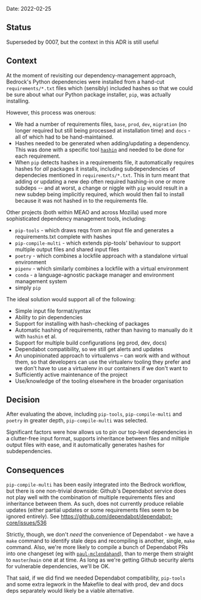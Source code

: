 
Date: 2022-02-25

## Status

Superseded by 0007, but the context in this ADR is still useful

## Context

At the moment of revisiting our dependency-management approach, Bedrock's Python dependencies were installed from a hand-cut `requirements/*.txt` files which (sensibly) included hashes so that we could be sure about what our Python package installer, `pip`, was actually installing.

However, this process was onerous:
* We had a number of requirements files, `base`, `prod`, `dev`, `migration` (no longer required but still being processed at installation time) and `docs` - all of which had to be hand-maintained.
* Hashes needed to be generated when adding/updating a dependency. This was done with a specific tool [`hashin`](https://github.com/peterbe/hashin) and needed to be done for each requirement.
* When `pip` detects hashes in a requirements file, it automatically requires hashes for _all_ packages it installs, including subdependencies of dependecies mentioned in `requirements/*.txt`. This in turn meant that adding or updating a new dep often required hashing-in one or more subdeps -- and at worst, a change or niggle with `pip` would result in a new subdep being implicitly required, which would then fail to install because it was not hashed in to the requirements file.

Other projects (both within MEAO and across Mozilla) used more sophisticated dependency management tools, including:
* `pip-tools` - which draws reqs from an input file and generates a requirements.txt complete with hashes
* `pip-compile-multi` - which extends pip-tools' behaviour to support multiple output files and shared input files
* `poetry` - which combines a lockfile approach with a standalone virtual environment
* `pipenv` - which similarly combines a lockfile with a virtual environment
* `conda` - a language-agnostic package manager and environment management system
* simply `pip`

The ideal solution would support all of the following:
* Simple input file format/syntax
* Ability to pin dependencies
* Support for installing with hash-checking of packages
* Automatic hashing of requirements, rather than having to manually do it with `hashin` et al.
* Support for multiple build configurations (eg prod, dev, docs)
* Dependabot compatibility, so we still get alerts and updates
* An unopinionated approach to virtualenvs – can work with and without them, so that developers can use the virtualenv tooling they prefer and we don't have to use a virtualenv in our containers if we don't want to
* Sufficiently active maintenance of the project
* Use/knowledge of the tooling elsewhere in the broader organisation

## Decision

After evaluating the above, including `pip-tools`, `pip-compile-multi` and `poetry` in greater depth, `pip-compile-multi` was selected.

Significant factors were how allows us to pin our top-level dependencies in a clutter-free input format, supports inheritance between files and miltiple output files with ease, and it automatically generates hashes for subdependencies.

## Consequences

`pip-compile-multi` has been easily integrated into the Bedrock workflow, but there is one non-trivial downside: Github's Dependabot service does not play well with the combination of multiple requirements files and inheritance between them. As such, does not currently produce reliable updates (either partial updates or some requirements files seem to be ignored entirely). See https://github.com/dependabot/dependabot-core/issues/536

Strictly, though, we don't _need_ the convenience of Dependabot - we have a `make` command to identify stale deps and recompiling is another, single, `make` command. Also, we're more likely to compile a bunch of Dependabot PRs into one changeset (eg with [`paul-mclendahand`](https://github.com/willkg/paul-mclendahand)), than to merge them straight to `master`/`main` one at at time. As long as we're getting Github security alerts for vulnerable dependencies, we'll be OK.

That said, if we did find we needed Dependabot compatibility, `pip-tools` and some extra legwork in the Makefile to deal with prod, dev and docs deps separately would likely be a viable alternative.
